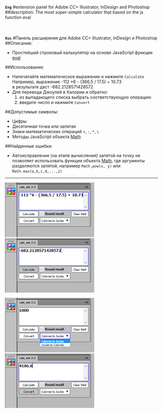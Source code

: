 **`Eng`**
#extension panel for Adobe CC+ Illustrator, InDesign and Photoshop 
##description:
The most super-simple calculator that based on the js function eval
<br><br><br><br>
**`Rus`**
#Панель расширения для Adobe CC+ Illustrator, InDesign и Photoshop
##Описание:
* Простейший строковый калькулятор на основе JavaScript функции [eval](http://learn.javascript.ru/eval)

##Использование:
* Напечатайте математическое выражение и нажмите `Calculate`<br>
Например, выражение -112 *6 - (366,5 / 17.5) + 10.73<br>
в результате даст -682.2128571428572
* Для перевода Джоулей в Калории и обратно:
    01. из выпадающего списка выбрать соответствующую операцию
    02. введите число и нажмите `Convert`
    
##Допустимые символы:
* Цифры
* Десятичная точка или запятая
* Знаки математических операций `+`, `-`, `*`, `\`
* Методы JavaScript объекта [Math](http://javascript.ru/Math)

##Найденные ошибки:
* Автоисправление (на этапе вычисления) запятой на точку 
не позволяет использовать функции объекта [Math](http://javascript.ru/Math), 
где аргументы разделяются запятой, например `Math.pow(x, y)` или `Math.max(a,b,c,d,...,z)`

<hr>

![calc_01.png](img/calc_01.png)
![calc_02.png](img/calc_02.png) 

![calc_03.png](img/calc_03.png) 
![calc_04.png](img/calc_04.png)
